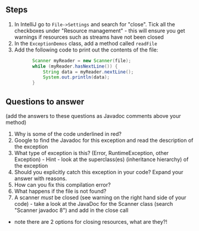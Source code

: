 ## Steps

  1. In IntelliJ go to `File->Settings` and search for "close". Tick all the checkboxes under "Resource management" - this will ensure you get warnings if resources such as streams have not been closed
  1. In the `ExceptionDemos` class, add a method called `readFile`
  1. Add the following code to print out the contents of the file:
  ```java
            Scanner myReader = new Scanner(file);
            while (myReader.hasNextLine()) {
                String data = myReader.nextLine();
                System.out.println(data);
            }
  ```

## Questions to answer
(add the answers to these questions as Javadoc comments above your method)
  1. Why is some of the code underlined in red?
  1. Google to find the Javadoc for this exception and read the description of the exception
  1. What type of exception is this? (Error, RuntimeException, other Exception) - Hint - look at the superclass(es) (inheritance hierarchy) of the exception
  1. Should you explicitly catch this exception in your code? Expand your answer with reasons.  
  1. How can you fix this compilation error?
  1. What happens if the file is not found?
  1. A scanner *must* be closed (see warning on the right hand side of your code) - take a look at the JavaDoc for the Scanner class (search "Scanner javadoc 8") and add in the close call
  - note there are 2 options for closing resources, what are they?!
